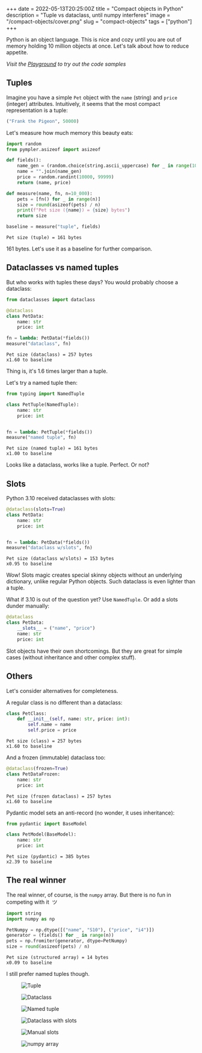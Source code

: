 +++
date = 2022-05-13T20:25:00Z
title = "Compact objects in Python"
description = "Tuple vs dataclass, until numpy interferes"
image = "/compact-objects/cover.png"
slug = "compact-objects"
tags = ["python"]
+++

Python is an object language. This is nice and cozy until you are out of memory holding 10 million objects at once. Let's talk about how to reduce appetite.

_Visit the [Playground](https://colab.research.google.com/drive/1oKl4rda2apWORLxYYtN9J49r3Mj3L6J9?usp=sharing) to try out the code samples_

## Tuples

Imagine you have a simple `Pet` object with the `name` (string) and `price` (integer) attributes. Intuitively, it seems that the most compact representation is a tuple:

```python
("Frank the Pigeon", 50000)
```

Let's measure how much memory this beauty eats:

```python
import random
from pympler.asizeof import asizeof

def fields():
    name_gen = (random.choice(string.ascii_uppercase) for _ in range(10))
    name = "".join(name_gen)
    price = random.randint(10000, 99999)
    return (name, price)

def measure(name, fn, n=10_000):
    pets = [fn() for _ in range(n)]
    size = round(asizeof(pets) / n)
    print(f"Pet size ({name}) = {size} bytes")
    return size

baseline = measure("tuple", fields)
```

```
Pet size (tuple) = 161 bytes
```

161 bytes. Let's use it as a baseline for further comparison.

## Dataclasses vs named tuples

But who works with tuples these days? You would probably choose a dataclass:

```python
from dataclasses import dataclass

@dataclass
class PetData:
    name: str
    price: int

fn = lambda: PetData(*fields())
measure("dataclass", fn)
```

```
Pet size (dataclass) = 257 bytes
x1.60 to baseline
```

Thing is, it's 1.6 times larger than a tuple.

Let's try a named tuple then:

```python
from typing import NamedTuple

class PetTuple(NamedTuple):
    name: str
    price: int


fn = lambda: PetTuple(*fields())
measure("named tuple", fn)
```

```
Pet size (named tuple) = 161 bytes
x1.00 to baseline
```

Looks like a dataclass, works like a tuple. Perfect. Or not?

## Slots

Python 3.10 received dataclasses with slots:

```python
@dataclass(slots=True)
class PetData:
    name: str
    price: int


fn = lambda: PetData(*fields())
measure("dataclass w/slots", fn)
```

```
Pet size (dataclass w/slots) = 153 bytes
x0.95 to baseline
```

Wow! Slots magic creates special skinny objects without an underlying dictionary, unlike regular Python objects. Such dataclass is even lighter than a tuple.

What if 3.10 is out of the question yet? Use `NamedTuple`. Or add a slots dunder manually:

```python
@dataclass
class PetData:
    __slots__ = ("name", "price")
    name: str
    price: int
```

Slot objects have their own shortcomings. But they are great for simple cases (without inheritance and other complex stuff).

## Others

Let's consider alternatives for completeness.

A regular class is no different than a dataclass:

```python
class PetClass:
    def __init__(self, name: str, price: int):
        self.name = name
        self.price = price
```

```
Pet size (class) = 257 bytes
x1.60 to baseline
```

And a frozen (immutable) dataclass too:

```python
@dataclass(frozen=True)
class PetDataFrozen:
    name: str
    price: int
```

```
Pet size (frozen dataclass) = 257 bytes
x1.60 to baseline
```

Pydantic model sets an anti-record (no wonder, it uses inheritance):

```python
from pydantic import BaseModel

class PetModel(BaseModel):
    name: str
    price: int
```

```
Pet size (pydantic) = 385 bytes
x2.39 to baseline
```

## The real winner

The real winner, of course, is the `numpy` array. But there is no fun in competing with it  ツ

```python
import string
import numpy as np

PetNumpy = np.dtype([("name", "S10"), ("price", "i4")])
generator = (fields() for _ in range(n))
pets = np.fromiter(generator, dtype=PetNumpy)
size = round(asizeof(pets) / n)
```

```
Pet size (structured array) = 14 bytes
x0.09 to baseline
```

I still prefer named tuples though.

<div class="row">
<div class="col-xs-12 col-sm-4">
<figure><img alt="Tuple" src="tuple.png"></figure>
</div>
<div class="col-xs-12 col-sm-4">
<figure><img alt="Dataclass" src="dataclass.png"></figure>
</div>
<div class="col-xs-12 col-sm-4">
<figure><img alt="Named tuple" src="named-tuple.png"></figure>
</div>
</div>

<div class="row">
<div class="col-xs-12 col-sm-4">
<figure><img alt="Dataclass with slots" src="dataclass-slots.png"></figure>
</div>
<div class="col-xs-12 col-sm-4">
<figure><img alt="Manual slots" src="manual-slots.png"></figure>
</div>
<div class="col-xs-12 col-sm-4">
<figure><img alt="numpy array" src="np-array.png"></figure>
</div>
</div>
